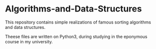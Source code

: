 # Algorithms-and-Data-Structures

This repository contains simple realizations of famous sorting algorithms and data structures. 

Theese files are written on Python3, during studying in the eponymous course in my university.
